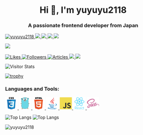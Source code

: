 <h1 align="center">Hi 👋, I'm yuyuyu2118</h1>
<h3 align="center">A passionate frontend developer from Japan</h3>

<p align="left"> 
  <a href="https://github.com/yuyuyu2118/yuyuyu2118/">
    <img src="https://komarev.com/ghpvc/?username=yuyuyu2118" alt="yuyuyu2118" />
  </a>
  <a href="http://twitter.com/sasaki7e7">
    <img height="20" src="https://img.shields.io/twitter/follow/sasaki7e7?label=Twitter&logo=twitter&style=flat" />
  </a>
  <a href="https://github.com/yuyuyu2118">
    <img height="20" src="https://img.shields.io/github/followers/yuyuyu2118?label=follow&logo=github&style=flat" />
  </a>
  <a href="https://www.reddit.com/user/yuyuyu2118">
    <img height="20" src="https://img.shields.io/reddit/user-karma/combined/yuyuyu2118?label=Reddit&logo=reddit&style=flat" />
  </a>
  <a href="https://stackoverflow.com/users/0000000/yuyuyu2118">
    <img height="20" src="https://img.shields.io/stackexchange/stackoverflow/r/0000000?label=StackOverflow&logo=stack-overflow&style=flat" />
  </a>
</p>

<p align="left"> 
  <a href="https://user-badge.committers.top/japan/yuyuyu2118">
    <img height="20" src="https://user-badge.committers.top/japan/yuyuyu2118.svg" />
  </a>
</p>

<p align="left">
  <a href="https://zenn.dev/sasakir">
    <img height="20" src="https://badgen.org/img/zenn/sasakir/likes?style=plastic" alt="Likes" />
  </a>
  <a href="https://zenn.dev/sasakir">
    <img height="20" src="https://badgen.org/img/zenn/sasakir/followers?style=plastic" alt="Followers" />
  </a>
  <a href="https://zenn.dev/sasakir">
    <img height="20" src="https://badgen.org/img/zenn/sasakir/articles?style=plastic" alt="Articles" />
  </a>
  <a href="http://qiita.com/yuyuyu2118">
    <img height="20" src="https://qiita-badge.apiapi.app/s/yuyuyu2118/contributions.svg" />
  </a>
  <a href="http://qiita.com/yuyuyu2118">
    <img height="20" src="https://qiita-badge.apiapi.app/s/yuyuyu2118/posts.svg" />
  </a>
</p>

<div align="left">
  <img alt="Visitor Stats" src="https://widgetbite.com/stats/yuyuyu2118"/>  
</div>

<!-- Cからしか表示しない
[![trophy](https://github-profile-trophy.vercel.app/?username=yuyuyu2118&theme=discord&row=2&column=3&no-frame=true&rank=SSS,SS,S,AAA,AA,A,B,C)](https://github.com/ryo-ma/github-profile-trophy)
-->
  [![trophy](https://github-profile-trophy.vercel.app/?username=yuyuyu2118&theme=discord&row=2&column=3&no-frame=true)](https://github.com/ryo-ma/github-profile-trophy)

<!--
<h3 align="left">Connect with me:</h3>
<p align="left">
</p>
-->

<h3 align="left">Languages and Tools:</h3>
<p align="left"> <a href="https://www.w3schools.com/css/" target="_blank" rel="noreferrer"> <img src="https://raw.githubusercontent.com/devicons/devicon/master/icons/css3/css3-original-wordmark.svg" alt="css3" width="40" height="40"/> </a> <a href="https://golang.org" target="_blank" rel="noreferrer"> <img src="https://raw.githubusercontent.com/devicons/devicon/master/icons/go/go-original.svg" alt="go" width="40" height="40"/> </a> <a href="https://www.w3.org/html/" target="_blank" rel="noreferrer"> <img src="https://raw.githubusercontent.com/devicons/devicon/master/icons/html5/html5-original-wordmark.svg" alt="html5" width="40" height="40"/> </a> <a href="https://www.java.com" target="_blank" rel="noreferrer"> <img src="https://raw.githubusercontent.com/devicons/devicon/master/icons/java/java-original.svg" alt="java" width="40" height="40"/> </a> <a href="https://developer.mozilla.org/en-US/docs/Web/JavaScript" target="_blank" rel="noreferrer"> <img src="https://raw.githubusercontent.com/devicons/devicon/master/icons/javascript/javascript-original.svg" alt="javascript" width="40" height="40"/> </a> <a href="https://reactjs.org/" target="_blank" rel="noreferrer"> <img src="https://raw.githubusercontent.com/devicons/devicon/master/icons/react/react-original-wordmark.svg" alt="react" width="40" height="40"/> </a> <a href="https://sass-lang.com" target="_blank" rel="noreferrer"> <img src="https://raw.githubusercontent.com/devicons/devicon/master/icons/sass/sass-original.svg" alt="sass" width="40" height="40"/> </a> </p>

<p align="left"> 
  <img alt="Top Langs" height="170px" src="https://github-readme-stats.vercel.app/api?username=yuyuyu2118&count_private=true&show_icons=true&theme=tokyonight" />
  <img alt="Top Langs" height="170px" src="https://github-readme-stats.vercel.app/api/top-langs/?username=yuyuyu2118&layout=compact&theme=onedark" />
</p>

<img align="center" src="https://github-readme-streak-stats.herokuapp.com/?user=yuyuyu2118&" alt="yuyuyu2118" /></p>
